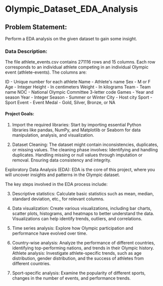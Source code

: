 # Olympic_Dataset_EDA_Analysis

## Problem Statement:
Perform a EDA analysis on the given dataset to gain some insight.

### Data Description:
The file athlete_events.csv contains 271116 rows and 15 columns. Each row corresponds to an individual athlete competing in an individual Olympic event (athlete-events). The columns are:

ID - Unique number for each athlete
Name - Athlete's name
Sex - M or F
Age - Integer
Height - In centimeters
Weight - In kilograms
Team - Team name
NOC - National Olympic Committee 3-letter code
Games - Year and season
Year - Integer
Season - Summer or Winter
City - Host city
Sport - Sport
Event - Event
Medal - Gold, Silver, Bronze, or NA

#### Project Goals:

1. Import the required libraries: Start by importing essential Python libraries like pandas, NumPy, and Matplotlib or Seaborn for data manipulation, analysis, and visualization.

2. Dataset Cleaning: The dataset might contain inconsistencies, duplicates, or missing values.
   The cleaning phase involves:
   Identifying and handling duplicates.
   Handling missing or null values through imputation or removal.
   Ensuring data consistency and integrity.

Exploratory Data Analysis (EDA): EDA is the core of this project, where you will uncover insights and patterns in the Olympic dataset.

The key steps involved in the EDA process include:

3. Descriptive statistics: Calculate basic statistics such as mean, median, standard deviation, etc., for relevant columns.
  
4. Data visualization: Create various visualizations, including bar charts, scatter plots, histograms, and heatmaps to better understand the data. Visualizations can help identify trends, outliers, and correlations.
 
5. Time series analysis: Explore how Olympic participation and performance have evolved over time.

6. Country-wise analysis: Analyze the performance of different countries, identifying top-performing nations, and trends in their Olympic history.
Athlete analysis: Investigate athlete-specific trends, such as age distribution, gender distribution, and the success of athletes from different countries.

7. Sport-specific analysis: Examine the popularity of different sports, changes in the number of events, and performance trends.
